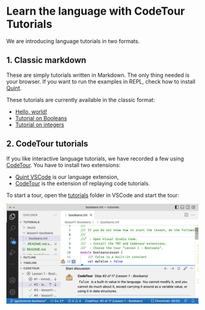 # Learn the language with CodeTour Tutorials

We are introducing language tutorials in two formats.

## 1. Classic markdown

These are simply tutorials written in Markdown. The only thing needed is your
browser. If you want to run the examples in REPL, check how to install
[Quint][].

These tutorials are currently available in the classic format:

 - [Hello, world!](./lesson0-helloworld/hello.md)
 - [Tutorial on Booleans](./lesson1-booleans/booleans.md)
 - [Tutorial on integers](./lesson2-integers/integers.md)

## 2. CodeTour tutorials

If you like interactive language tutorials, we have recorded a few using
[CodeTour][]. You have to install two extensions:

 - [Quint VSCode][] is our language extension,
 - [CodeTour][] is the extension of replaying code tutorials.

To start a tour, open the [tutorials](./) folder in VSCode and start the tour:

![CodeTour Animation](./img/tutorials-1671180664875.gif)

[Quint]: ../quint/README.md
[Quint VSCode]: https://marketplace.visualstudio.com/items?itemName=informal.quint-vscode
[CodeTour]: https://marketplace.visualstudio.com/items?itemName=vsls-contrib.codetour
